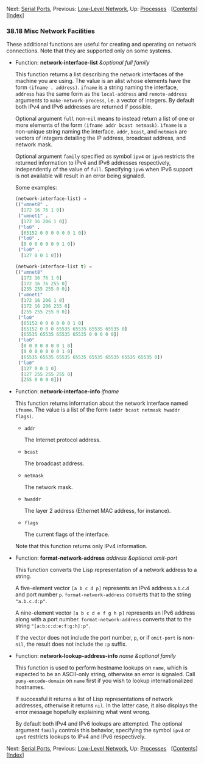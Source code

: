 

Next: [Serial Ports](Serial-Ports.html), Previous: [Low-Level Network](Low_002dLevel-Network.html), Up: [Processes](Processes.html)   \[[Contents](index.html#SEC_Contents "Table of contents")]\[[Index](Index.html "Index")]

### 38.18 Misc Network Facilities

These additional functions are useful for creating and operating on network connections. Note that they are supported only on some systems.

*   Function: **network-interface-list** *\&optional full family*

    This function returns a list describing the network interfaces of the machine you are using. The value is an alist whose elements have the form `(ifname . address)`. `ifname` is a string naming the interface, `address` has the same form as the `local-address` and `remote-address` arguments to `make-network-process`, i.e. a vector of integers. By default both IPv4 and IPv6 addresses are returned if possible.

    Optional argument `full` non-`nil` means to instead return a list of one or more elements of the form `(ifname addr bcast netmask)`. `ifname` is a non-unique string naming the interface. `addr`, `bcast`, and `netmask` are vectors of integers detailing the IP address, broadcast address, and network mask.

    Optional argument `family` specified as symbol `ipv4` or `ipv6` restricts the returned information to IPv4 and IPv6 addresses respectively, independently of the value of `full`. Specifying `ipv6` when IPv6 support is not available will result in an error being signaled.

    Some examples:

    ```lisp
    (network-interface-list) ⇒
    (("vmnet8" .
      [172 16 76 1 0])
     ("vmnet1" .
      [172 16 206 1 0])
     ("lo0" .
      [65152 0 0 0 0 0 0 1 0])
     ("lo0" .
      [0 0 0 0 0 0 0 1 0])
     ("lo0" .
      [127 0 0 1 0]))
    ```

    ```lisp
    (network-interface-list t) ⇒
    (("vmnet8"
      [172 16 76 1 0]
      [172 16 76 255 0]
      [255 255 255 0 0])
     ("vmnet1"
      [172 16 206 1 0]
      [172 16 206 255 0]
      [255 255 255 0 0])
     ("lo0"
      [65152 0 0 0 0 0 0 1 0]
      [65152 0 0 0 65535 65535 65535 65535 0]
      [65535 65535 65535 65535 0 0 0 0 0])
     ("lo0"
      [0 0 0 0 0 0 0 1 0]
      [0 0 0 0 0 0 0 1 0]
      [65535 65535 65535 65535 65535 65535 65535 65535 0])
     ("lo0"
      [127 0 0 1 0]
      [127 255 255 255 0]
      [255 0 0 0 0]))
    ```

<!---->

*   Function: **network-interface-info** *ifname*

    This function returns information about the network interface named `ifname`. The value is a list of the form `(addr bcast netmask hwaddr flags)`.

    *   `addr`

        The Internet protocol address.

    *   `bcast`

        The broadcast address.

    *   `netmask`

        The network mask.

    *   `hwaddr`

        The layer 2 address (Ethernet MAC address, for instance).

    *   `flags`

        The current flags of the interface.

    Note that this function returns only IPv4 information.

<!---->

*   Function: **format-network-address** *address \&optional omit-port*

    This function converts the Lisp representation of a network address to a string.

    A five-element vector `[a b c d p]` represents an IPv4 address `a`.`b`.`c`.`d` and port number `p`. `format-network-address` converts that to the string `"a.b.c.d:p"`.

    A nine-element vector `[a b c d e f g h p]` represents an IPv6 address along with a port number. `format-network-address` converts that to the string `"[a:b:c:d:e:f:g:h]:p"`.

    If the vector does not include the port number, `p`, or if `omit-port` is non-`nil`, the result does not include the `:p` suffix.

<!---->

*   Function: **network-lookup-address-info** *name \&optional family*

    This function is used to perform hostname lookups on `name`, which is expected to be an ASCII-only string, otherwise an error is signaled. Call `puny-encode-domain` on `name` first if you wish to lookup internationalized hostnames.

    If successful it returns a list of Lisp representations of network addresses, otherwise it returns `nil`. In the latter case, it also displays the error message hopefully explaining what went wrong.

    By default both IPv4 and IPv6 lookups are attempted. The optional argument `family` controls this behavior, specifying the symbol `ipv4` or `ipv6` restricts lookups to IPv4 and IPv6 respectively.

Next: [Serial Ports](Serial-Ports.html), Previous: [Low-Level Network](Low_002dLevel-Network.html), Up: [Processes](Processes.html)   \[[Contents](index.html#SEC_Contents "Table of contents")]\[[Index](Index.html "Index")]
